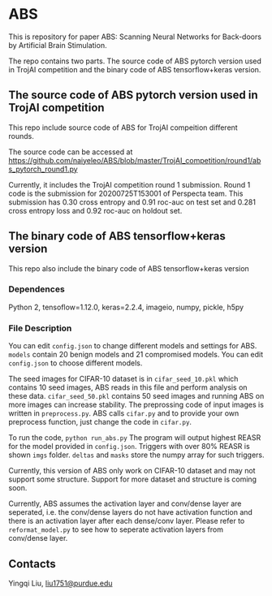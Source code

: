 # ABS


This is repository for paper ABS: Scanning Neural Networks for Back-doors by  Artificial Brain Stimulation. 

The repo contains two parts. The source code of ABS pytorch version used in TrojAI competition and the binary code of ABS tensorflow+keras version.

## The source code of ABS pytorch version used in TrojAI competition

This repo include source code of ABS for TrojAI compeition different rounds. 

The source code can be accessed at https://github.com/naiyeleo/ABS/blob/master/TrojAI_competition/round1/abs_pytorch_round1.py

Currently, it includes the TrojAI competition round 1 submission. 
Round 1 code is the submission for 20200725T153001 of Perspecta team. This submission has 0.30 cross entropy and 0.91 roc-auc on test set and 0.281 cross entropy loss and 0.92 roc-auc on holdout set. 

## The binary code of ABS tensorflow+keras version

This repo also include the binary code of ABS tensorflow+keras version

### Dependences
Python 2, tensoflow=1.12.0, keras=2.2.4, imageio, numpy, pickle, h5py

### File Description

You can edit `config.json` to change different models and settings for ABS. `models` contain 20 benign models and 21 compromised models. You can edit `config.json` to choose different models.

The seed images for CIFAR-10 dataset is in `cifar_seed_10.pkl` which contains 10 seed images, ABS reads in this file and perform analysis on these data. `cifar_seed_50.pkl` contains 50 seed images and running ABS on more images can increase stability.
The preprossing code of input images is written in `preprocess.py`. ABS calls `cifar.py` and to provide your own preprocess function, just change the code in `cifar.py`.

To run the code, 
`python run_abs.py`
The program will output highest REASR for the model provided in `config.json`.
Triggers with over 80% REASR is shown `imgs` folder. `deltas` and `masks` store the numpy array for such triggers.

Currently, this version of ABS only work on CIFAR-10 dataset and may not support some structure. 
Support for more dataset and structure is coming soon.

Currently, ABS assumes the activation layer and conv/dense layer are seperated, i.e. the conv/dense layers do not have activation function and there is an activation layer after each dense/conv layer. 
Please refer to `reformat_model.py` to see how to seperate activation layers from conv/dense layer.

## Contacts

Yingqi Liu, liu1751@purdue.edu
